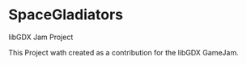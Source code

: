 # SpaceGladiators
libGDX Jam Project

This Project wath created as a contribution for the libGDX GameJam. 
